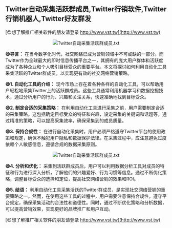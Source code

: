 ## **Twitter自动采集活跃群成员,Twitter行销软件,Twitter行销机器人,Twitter好友群发**

[😍想了解推广相关软件的朋友请登录 http://www.vst.tw](http://www.vst.tw)

 <center><img src="https://vst.tw/MP4/tuiguang/png/4.png" alt="Twitter自动采集活跃群成员.txt"></center>

**😄导言：**
在当今数字化时代，社交网络已成为营销领域中不可或缺的一部分。而Twitter作为全球最大的即时信息传播平台之一，其拥有的庞大用户群体和活跃度成为了各种企业和个人吸引目标受众的重要平台。本文将探讨如何利用自动化工具采集活跃的Twitter群成员，以实现更有效的社交网络营销策略。

**😄1. 自动化工具的介绍：**
现今市场上存在着各种各样的自动化工具，可以帮助用户轻松地采集Twitter上的活跃群成员。这些工具通常利用机器学习和数据挖掘技术，通过分析用户的行为、兴趣和关注关系，快速准确地找到目标受众。

**😄2. 制定合适的采集策略：**
在利用自动化工具进行采集之前，用户需要制定合适的采集策略。这包括确定目标受众的特征和兴趣，设定采集的关键词和话题等。通过精准的策略，可以提高采集效率，确保采集到的成员质量。

**😄3. 保持合规性：**
在进行自动化采集时，用户必须严格遵守Twitter平台的使用政策和规定，确保不触犯用户隐私和数据保护法律。在采集过程中，应注意避免过度依赖个人敏感信息，遵循合规的数据采集原则。

 <center><img src="https://vst.tw/MP4/tuiguang/png/8.png" alt="Twitter自动采集活跃群成员.txt"></center>

**😄4. 分析和优化：**
采集到活跃群成员后，用户可以利用数据分析工具对成员的特征和行为进行深入分析，了解他们的兴趣爱好、行为习惯等信息。通过不断优化策略，调整目标受众的选择和定位，提高社交网络营销的效果和ROI。

**😄5. 结语：**
利用自动化工具采集活跃的Twitter群成员，是实现社交网络营销的重要策略之一。然而，在使用这些工具的过程中，用户需要注意保持合规性，遵守平台规定，确保采集活动的合法性和道德性。同时，通过不断优化策略和分析数据，可以提高营销效果，实现更好的品牌推广和用户互动。

[😍想了解推广相关软件的朋友请登录 http://www.vst.tw](http://www.vst.tw)



